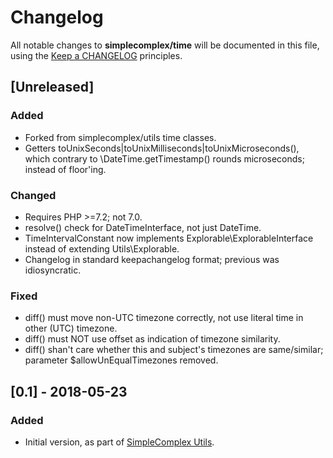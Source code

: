 # Changelog

All notable changes to **simplecomplex/time** will be documented in this file,
using the [Keep a CHANGELOG](https://keepachangelog.com/) principles.


## [Unreleased]

### Added
* Forked from simplecomplex/utils time classes.
* Getters toUnixSeconds|toUnixMilliseconds|toUnixMicroseconds(), which contrary
to \DateTime.getTimestamp() rounds microseconds; instead of floor'ing.

### Changed
* Requires PHP >=7.2; not 7.0.
* resolve() check for DateTimeInterface, not just DateTime.
* TimeIntervalConstant now implements Explorable\ExplorableInterface instead of
extending Utils\Explorable.
* Changelog in standard keepachangelog format; previous was idiosyncratic.

### Fixed
* diff() must move non-UTC timezone correctly, not use literal time in other
(UTC) timezone.
* diff() must NOT use offset as indication of timezone similarity.
* diff() shan't care whether this and subject's timezones are same/similar;
parameter $allowUnEqualTimezones removed.


## [0.1] - 2018-05-23

### Added
* Initial version, as part of [SimpleComplex Utils](https://github.com/simplecomplex/php-utils).
